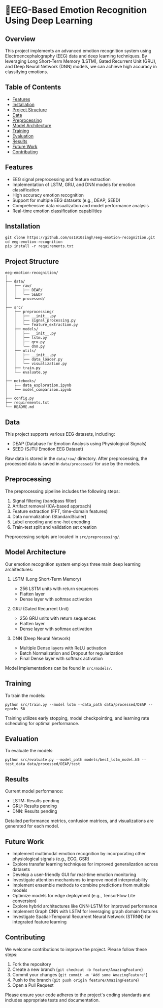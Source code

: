 
# 🚀EEG-Based Emotion Recognition Using Deep Learning

## Overview

This project implements an advanced emotion recognition system using Electroencephalography (EEG) data and deep learning techniques. By leveraging Long Short-Term Memory (LSTM), Gated Recurrent Unit (GRU), and Deep Neural Network (DNN) models, we can achieve high accuracy in classifying emotions.

## Table of Contents

- [Features](#features)
- [Installation](#installation)
- [Project Structure](#project-structure)
- [Data](#data)
- [Preprocessing](#preprocessing)
- [Model Architecture](#model-architecture)
- [Training](#training)
- [Evaluation](#evaluation)
- [Results](#results)
- [Future Work](#future-work)
- [Contributing](#contributing)

## Features

- EEG signal preprocessing and feature extraction
- Implementation of LSTM, GRU, and DNN models for emotion classification
- High accuracy emotion recognition
- Support for multiple EEG datasets (e.g., DEAP, SEED)
- Comprehensive data visualization and model performance analysis
- Real-time emotion classification capabilities

## Installation

```
git clone https://github.com/ss1910singh/eeg-emotion-recognition.git
cd eeg-emotion-recognition
pip install -r requirements.txt
```

## Project Structure

```
eeg-emotion-recognition/
│
├── data/
│   ├── raw/
│   │   ├── DEAP/
│   │   └── SEED/
│   └── processed/
│
├── src/
│   ├── preprocessing/
│   │   ├── __init__.py
│   │   ├── signal_processing.py
│   │   └── feature_extraction.py
│   ├── models/
│   │   ├── __init__.py
│   │   ├── lstm.py
│   │   ├── gru.py
│   │   └── dnn.py
│   ├── utils/
│   │   ├── __init__.py
│   │   ├── data_loader.py
│   │   └── visualization.py
│   ├── train.py
│   └── evaluate.py
│
├── notebooks/
│   ├── data_exploration.ipynb
│   └── model_comparison.ipynb
│
├── config.py
├── requirements.txt
└── README.md
```

## Data

This project supports various EEG datasets, including:

- DEAP (Database for Emotion Analysis using Physiological Signals)
- SEED (SJTU Emotion EEG Dataset)

Raw data is stored in the `data/raw/` directory. After preprocessing, the processed data is saved in `data/processed/` for use by the models.

## Preprocessing

The preprocessing pipeline includes the following steps:

1. Signal filtering (bandpass filter)
2. Artifact removal (ICA-based approach)
3. Feature extraction (FFT, time-domain features)
4. Data normalization (StandardScaler)
5. Label encoding and one-hot encoding
6. Train-test split and validation set creation

Preprocessing scripts are located in `src/preprocessing/`.

## Model Architecture

Our emotion recognition system employs three main deep learning architectures:

1. LSTM (Long Short-Term Memory)
   - 256 LSTM units with return sequences
   - Flatten layer
   - Dense layer with softmax activation

2. GRU (Gated Recurrent Unit)
   - 256 GRU units with return sequences
   - Flatten layer
   - Dense layer with softmax activation

3. DNN (Deep Neural Network)
   - Multiple Dense layers with ReLU activation
   - Batch Normalization and Dropout for regularization
   - Final Dense layer with softmax activation

Model implementations can be found in `src/models/`.

## Training

To train the models:

```
python src/train.py --model lstm --data_path data/processed/DEAP --epochs 50
```

Training utilizes early stopping, model checkpointing, and learning rate scheduling for optimal performance.

## Evaluation

To evaluate the models:

```
python src/evaluate.py --model_path models/best_lstm_model.h5 --test_data data/processed/DEAP/test
```

## Results

Current model performance:
- LSTM: Results pending
- GRU: Results pending
- DNN: Results pending

Detailed performance metrics, confusion matrices, and visualizations are generated for each model.

## Future Work

- Implement multimodal emotion recognition by incorporating other physiological signals (e.g., ECG, GSR)
- Explore transfer learning techniques for improved generalization across datasets
- Develop a user-friendly GUI for real-time emotion monitoring
- Investigate attention mechanisms to improve model interpretability
- Implement ensemble methods to combine predictions from multiple models
- Optimize models for edge deployment (e.g., TensorFlow Lite conversion)
- Explore hybrid architectures like CNN-LSTM for improved performance
- Implement Graph CNN with LSTM for leveraging graph domain features
- Investigate Spatial-Temporal Recurrent Neural Network (STRNN) for integrated feature learning

## Contributing

We welcome contributions to improve the project. Please follow these steps:

1. Fork the repository
2. Create a new branch (`git checkout -b feature/AmazingFeature`)
3. Commit your changes (`git commit -m 'Add some AmazingFeature'`)
4. Push to the branch (`git push origin feature/AmazingFeature`)
5. Open a Pull Request

Please ensure your code adheres to the project's coding standards and includes appropriate tests and documentation.